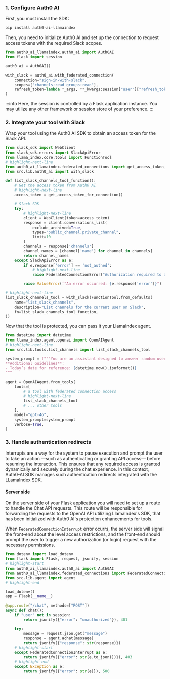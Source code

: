 ### 1. Configure Auth0 AI

First, you must install the SDK:

```bash showLineNumbers
pip install auth0-ai-llamaindex
```

Then, you need to initialize Auth0 AI and set up the connection to request access tokens with the required Slack scopes.

```python showLineNumbers title="./src/lib/auth0-ai.py"
from auth0_ai_llamaindex.auth0_ai import Auth0AI
from flask import session

auth0_ai = Auth0AI()

with_slack = auth0_ai.with_federated_connection(
    connection="sign-in-with-slack",
    scopes=["channels:read groups:read"],
    refresh_token=lambda *_args, **_kwargs:session["user"]["refresh_token"],
)
```
:::info
Here, the session is controlled by a Flask application instance. You may utilize any other framework or session store of your preference.
:::

### 2. Integrate your tool with Slack

Wrap your tool using the Auth0 AI SDK to obtain an access token for the Slack API.

```python showLineNumbers title="./src/lib/tools/list_channels.py"
from slack_sdk import WebClient
from slack_sdk.errors import SlackApiError
from llama_index.core.tools import FunctionTool
# highlight-next-line
from auth0_ai_llamaindex.federated_connections import get_access_token_for_connection, FederatedConnectionError
from src.lib.auth0_ai import with_slack

def list_slack_channels_tool_function():
    # Get the access token from Auth0 AI
    # highlight-next-line
    access_token = get_access_token_for_connection()

    # Slack SDK
    try:
        # highlight-next-line
        client = WebClient(token=access_token)
        response = client.conversations_list(
            exclude_archived=True,
            types="public_channel,private_channel",
            limit=10
        )
        channels = response['channels']
        channel_names = [channel['name'] for channel in channels]
        return channel_names
    except SlackApiError as e:
        if e.response['error'] == 'not_authed':
            # highlight-next-line
            raise FederatedConnectionError("Authorization required to access the Federated Connection API")

        raise ValueError(f"An error occurred: {e.response['error']}")

# highlight-next-line
list_slack_channels_tool = with_slack(FunctionTool.from_defaults(
    name="list_slack_channels",
    description="List channels for the current user on Slack",
    fn=list_slack_channels_tool_function,
))
```

Now that the tool is protected, you can pass it your LlamaIndex agent.

```python showLineNumbers title="./src/lib/agent.ts"
from datetime import datetime
from llama_index.agent.openai import OpenAIAgent
# highlight-next-line
from src.lib.tools.list_channels import list_slack_channels_tool

system_prompt = f"""You are an assistant designed to answer random user's questions.
**Additional Guidelines**:
- Today’s date for reference: {datetime.now().isoformat()}
"""

agent = OpenAIAgent.from_tools(
    tools=[
        # a tool with federated connection access
        # highlight-next-line
        list_slack_channels_tool
        # ... other tools
    ],
    model="gpt-4o",
    system_prompt=system_prompt
    verbose=True,
)
```

### 3. Handle authentication redirects

Interrupts are a way for the system to pause execution and prompt the user to take an action —such as authenticating or granting API access— before resuming the interaction. This ensures that any required access is granted dynamically and securely during the chat experience. In this context, Auth0-AI SDK manages such authentication redirects integrated with the LLamaIndex SDK.

#### Server side

On the server side of your Flask application you will need to set up a route to handle the Chat API requests. This route will be responsible for forwarding the requests to the OpenAI API utilizing LlamaIndex's SDK, that has been initialized with Auth0 AI's protection enhancements for tools.

When `FederatedConnectionInterrupt` error ocurrs, the server side will signal the front-end about the level access restrictions, and the front-end should prompt the user to trigger a new authorization (or login) request with the necessary permissions.


```python showLineNumbers title="./src/app.py"
from dotenv import load_dotenv
from flask import Flask, request, jsonify, session
# highlight-start
from auth0_ai_llamaindex.auth0_ai import Auth0AI
from auth0_ai_llamaindex.federated_connections import FederatedConnectionInterrupt
from src.lib.agent import agent
# highlight-end

load_dotenv()
app = Flask(__name__)

@app.route("/chat", methods=["POST"])
async def chat():
    if "user" not in session:
        return jsonify({"error": "unauthorized"}), 401

    try:
        message = request.json.get("message")
        response = agent.achat(message)
        return jsonify({"response": str(response)})
    # highlight-start
    except FederatedConnectionInterrupt as e:
        return jsonify({"error": str(e.to_json())}), 403
    # highlight-end
    except Exception as e:
        return jsonify({"error": str(e)}), 500
```

